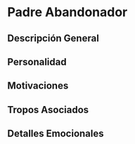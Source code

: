 # Padre Abandonador

## Descripción General


## Personalidad

## Motivaciones

## Tropos Asociados

## Detalles Emocionales
